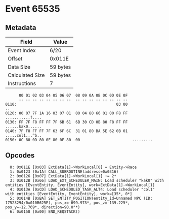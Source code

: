 # Event 65535

## Metadata

| Field           | Value    |
|-----------------|----------|
| Event Index     | 6/20     |
| Offset          | 0x011E   |
| Data Size       | 59 bytes |
| Calculated Size | 59 bytes |
| Instructions    | 7        |

```
      00 01 02 03 04 05 06 07  08 09 0A 0B 0C 0D 0E 0F
      -- -- -- -- -- -- -- --  -- -- -- -- -- -- -- --
0110:                                            03 00                ..
0120: 00 07 7F 1A 16 03 07 01  00 04 80 66 01 00 F8 FF  ...........f....
0130: FF 7F F8 FF FF 7F 6B 61  6B 30 CD 0B 80 F8 FF FF  ......kak0......
0140: 7F F8 FF FF 7F 63 6F 6C  31 01 80 BA 5E 62 0B 01  .....col1...^b..
0150: 0C 80 0D 80 0E 80 0F 80  00                       .........       
```

## Opcodes

```
  0: 0x011E [0x03] ExtData[1]->WorkLocal[0] = Entity->Race
  1: 0x0123 [0x1A] CALL_SUBROUTINE(address=0x0316)
  2: 0x0126 [0x07] ExtData[1]->WorkLocal[1] += 2*
  3: 0x012B [0x66] LOAD_EXT_SCHEDULER_MAIN: Load scheduler "kak0" with entities [EventEntity, EventEntity], work=ExtData[1]->WorkLocal[1]
  4: 0x013A [0xCD] LOAD_SCHEDULED_TASK_ALT4: Load scheduler "col1" with entities [EventEntity, EventEntity], work=[35*, 0*]
  5: 0x014B [0xBA] SET_ENTITY_POSITION(entity_id=Unnamed NPC (ID: 17523294/0x010B625E), pos_x=-699.973*, pos_z=-139.225*, pos_y=-12.769*, direction=90.0°*)
  6: 0x0158 [0x00] END_REQSTACK()
```
